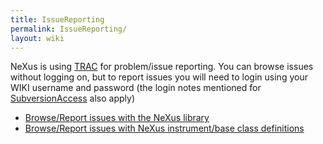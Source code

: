 ```yaml
---
title: IssueReporting
permalink: IssueReporting/
layout: wiki
---
```


NeXus is using [TRAC](http://trac.edgewall.org) for problem/issue
reporting. You can browse issues without logging on, but to report
issues you will need to login using your WIKI username and password (the
login notes mentioned for
[SubversionAccess](SubversionAccess "wikilink") also apply)

-   [Browse/Report issues with the NeXus
    library](http://trac.nexusformat.org/code)
-   [Browse/Report issues with NeXus instrument/base class
    definitions](http://trac.nexusformat.org/definitions)

